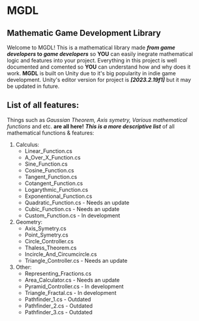 # MGDL
## Mathematic Game Development Library

Welcome to MGDL! 
This is a mathematical library made **_from game developers_ to _game developers_** so **YOU** can easily inegrate mathematical logic and features into your project. Everything in this project is well documented and comented so **YOU** can understand how and why does it work. **MGDL** is built on Unity due to it's big popularity in indie game development. Unity's editor version for project is **_[2023.2.19f1]_** but it may be updated in future.
<!-- Link to useful info page -->

## List of all features:
Things such as _Gaussian Theorem, Axis symetry, Various mathematical functions_ and etc. **are all here!** **_This is a more descriptive list_** of all mathematical functions & features: 
1. Calculus:
   - Linear_Function.cs
   - A_Over_X_Function.cs
   - Sine_Function.cs
   - Cosine_Function.cs
   - Tangent_Function.cs
   - Cotangent_Function.cs
   - Logarythmic_Function.cs
   - Exponentional_Function.cs
   - Quadratic_Function.cs - Needs an update
   - Cubic_Function.cs - Needs an update
   - Custom_Function.cs - In development
2. Geometry:
   - Axis_Symetry.cs
   - Point_Symetry.cs
   - Circle_Controller.cs
   - Thaless_Theorem.cs
   - Incircle_And_Circumcircle.cs
   - Triangle_Controller.cs - Needs an update
3. Other:
   - Representing_Fractions.cs
   - Area_Calculator.cs - Needs an update
   - Pyramid_Controller.cs - In development
   - Triangle_Fractal.cs - In development
   - Pathfinder_1.cs - Outdated
   - Pathfinder_2.cs - Outdated
   - Pathfinder_3.cs - Outdated
